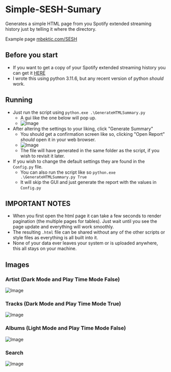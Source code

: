 # Simple-SESH-Sumary
Generates a simple HTML page from you Spotify extended streaming history just by telling it where the directory.

Example page [mbektic.com/SESH](https://mbektic.com/SESH/)

## Before you start
 - If you want to get a copy of your Spotify extended streaming history you can get it [HERE](https://www.spotify.com/us/account/privacy/)
 - I wrote this using python 3.11.6, but any recent version of python _should_ work.


## Running
 - Just run the script using `python.exe .\GenerateHTMLSummary.py`  
   - A gui like the one below will pop up. 
   - ![Image](https://github.com/user-attachments/assets/25ff7142-2663-4295-826f-a9be0070e088)
 - After altering the settings to your liking, click "Generate Summary"
   - You should get a confirmation screen like so, clicking "Open Report" _should_ open it in your web browser.
   - ![Image](https://github.com/user-attachments/assets/9804fe5d-7e23-4a8d-a02e-528ede041b65)
   - The file will have generated in the same folder as the script, if you wish to revisit it later.
 - If you wish to change the default settings they are found in the `Config.py` file.
   - You can also run the script like so `python.exe .\GenerateHTMLSummary.py True`
   - It will skip the GUI and just generate the report with the values in `Config.py`


## IMPORTANT NOTES
- When you first open the html page it can take a few seconds to render pagination (the multiple pages for tables). Just wait until you see the page update and everything will work smoothly.
- The resulting `.html` file can be shared without any of the other scripts or style files as everything is all built into it.
- None of your data ever leaves your system or is uploaded anywhere, this all stays on your machine.

## Images
### Artist (Dark Mode and Play Time Mode False)
![Image](https://github.com/user-attachments/assets/6f6a0e29-e55f-4653-a7a8-5347242712be)

### Tracks (Dark Mode and Play Time Mode True)
![Image](https://github.com/user-attachments/assets/1f762850-4ee1-4fd5-94c3-5a9f47f70cef)

### Albums (Light Mode and Play Time Mode False)
![Image](https://github.com/user-attachments/assets/d895f6ea-8a90-4c9f-9ed6-f7753bc59cb7)

### Search
![Image](https://github.com/user-attachments/assets/4f78775f-5420-4ff8-be78-3fcacc7c8fe6)